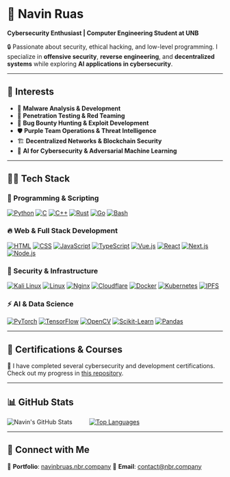 # 💬 Navin Ruas  

**Cybersecurity Enthusiast | Computer Engineering Student at UNB**  

🔒 Passionate about security, ethical hacking, and low-level programming. I specialize in **offensive security**, **reverse engineering**, and **decentralized systems** while exploring **AI applications in cybersecurity**.  

---

## 🌱 Interests  

- 🦠 **Malware Analysis & Development**  
- 🏹 **Penetration Testing & Red Teaming**  
- 🎯 **Bug Bounty Hunting & Exploit Development**  
- 🛡️ **Purple Team Operations & Threat Intelligence**  
- 🏗️ **Decentralized Networks & Blockchain Security**  
- 🤖 **AI for Cybersecurity & Adversarial Machine Learning**  

---

## 👨‍💻 Tech Stack  

### 🔧 Programming & Scripting  

[![Python](https://skillicons.dev/icons?i=py)](https://skillicons.dev) [![C](https://skillicons.dev/icons?i=c)](https://skillicons.dev) [![C++](https://skillicons.dev/icons?i=cpp)](https://skillicons.dev) [![Rust](https://skillicons.dev/icons?i=rust)](https://skillicons.dev) [![Go](https://skillicons.dev/icons?i=go)](https://skillicons.dev) [![Bash](https://skillicons.dev/icons?i=bash)](https://skillicons.dev)  

### 🔥 Web & Full Stack Development  

[![HTML](https://skillicons.dev/icons?i=html)](https://skillicons.dev) [![CSS](https://skillicons.dev/icons?i=css)](https://skillicons.dev) [![JavaScript](https://skillicons.dev/icons?i=js)](https://skillicons.dev) [![TypeScript](https://skillicons.dev/icons?i=ts)](https://skillicons.dev) [![Vue.js](https://skillicons.dev/icons?i=vue)](https://skillicons.dev) [![React](https://skillicons.dev/icons?i=react)](https://skillicons.dev) [![Next.js](https://skillicons.dev/icons?i=nextjs)](https://skillicons.dev) [![Node.js](https://skillicons.dev/icons?i=nodejs)](https://skillicons.dev)  

### 🔐 Security & Infrastructure  

[![Kali Linux](https://skillicons.dev/icons?i=kali)](https://skillicons.dev) [![Linux](https://skillicons.dev/icons?i=linux)](https://skillicons.dev) [![Nginx](https://skillicons.dev/icons?i=nginx)](https://skillicons.dev) [![Cloudflare](https://skillicons.dev/icons?i=cloudflare)](https://skillicons.dev) [![Docker](https://skillicons.dev/icons?i=docker)](https://skillicons.dev) [![Kubernetes](https://skillicons.dev/icons?i=kubernetes)](https://skillicons.dev) [![IPFS](https://skillicons.dev/icons?i=ipfs)](https://skillicons.dev)  

### ⚡ AI & Data Science  

[![PyTorch](https://skillicons.dev/icons?i=pytorch)](https://skillicons.dev) [![TensorFlow](https://skillicons.dev/icons?i=tensorflow)](https://skillicons.dev) [![OpenCV](https://skillicons.dev/icons?i=opencv)](https://skillicons.dev) [![Scikit-Learn](https://skillicons.dev/icons?i=sklearn)](https://skillicons.dev) [![Pandas](https://skillicons.dev/icons?i=py)](https://skillicons.dev)  

---

## 🏅 Certifications & Courses  

📜 I have completed several cybersecurity and development certifications. Check out my progress in [this repository](https://github.com/naviNBRuas/certificateRepo).  

---

## 📊 GitHub Stats  

![Navin's GitHub Stats](https://github-readme-stats.vercel.app/api?username=naviNBRuas&show_icons=true&theme=radical&count_private=true) &nbsp;&nbsp;&nbsp;&nbsp;&nbsp;&nbsp;&nbsp;&nbsp; [![Top Languages](https://github-readme-stats.vercel.app/api/top-langs/?username=naviNBRuas&layout=compact&theme=radical)](https://github.com/anuraghazra/github-readme-stats)  

---

## 🔗 Connect with Me  

💼 **Portfolio**: [navinbruas.nbr.company](https://navinbruas.nbr.company)
📩 **Email**: contact@nbr.company
